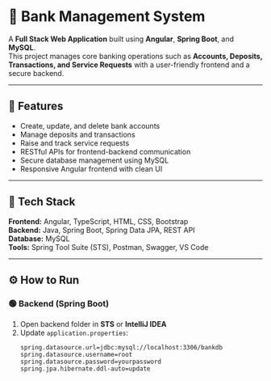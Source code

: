 # 🏦 Bank Management System

A **Full Stack Web Application** built using **Angular**, **Spring Boot**, and **MySQL**.  
This project manages core banking operations such as **Accounts, Deposits, Transactions, and Service Requests** with a user-friendly frontend and a secure backend.

---

## 🚀 Features
- Create, update, and delete bank accounts  
- Manage deposits and transactions  
- Raise and track service requests  
- RESTful APIs for frontend-backend communication  
- Secure database management using MySQL  
- Responsive Angular frontend with clean UI  

---

## 🧠 Tech Stack
**Frontend:** Angular, TypeScript, HTML, CSS, Bootstrap  
**Backend:** Java, Spring Boot, Spring Data JPA, REST API  
**Database:** MySQL  
**Tools:** Spring Tool Suite (STS), Postman, Swagger, VS Code  

---

## ⚙️ How to Run

### 🟢 Backend (Spring Boot)
1. Open backend folder in **STS** or **IntelliJ IDEA**
2. Update `application.properties`:
   ```properties
   spring.datasource.url=jdbc:mysql://localhost:3306/bankdb
   spring.datasource.username=root
   spring.datasource.password=yourpassword
   spring.jpa.hibernate.ddl-auto=update
